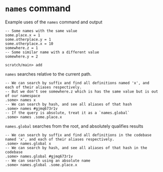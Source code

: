 # `names` command

Example uses of the `names` command and output

```unison
-- Some names with the same value
some.place.x = 1
some.otherplace.y = 1
some.otherplace.x = 10
somewhere.z = 1
-- Some similar name with a different value
somewhere.y = 2
```

```ucm
scratch/main> add
```


`names` searches relative to the current path.

```ucm
-- We can search by suffix and find all definitions named 'x', and each of their aliases respectively.
-- But we don't see somewhere.z which is has the same value but is out of our namespace
.some> names x
-- We can search by hash, and see all aliases of that hash
.some> names #gjmq673r1v
-- If the query is absolute, treat it as a `names.global`
.some> names .some.place.x
```

`names.global` searches from the root, and absolutely qualifies results


```ucm
-- We can search by suffix and find all definitions in the codebase named 'x', and each of their aliases respectively.
.some> names.global x
-- We can search by hash, and see all aliases of that hash in the codebase
.some> names.global #gjmq673r1v
-- We can search using an absolute name
.some> names.global .some.place.x
```
